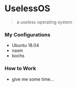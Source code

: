 # UselessOS
> a useless operating system
### My Configurations
+ Ubuntu 18.04
+ nasm
+ bochs
### How to Work
+ give me some time...
